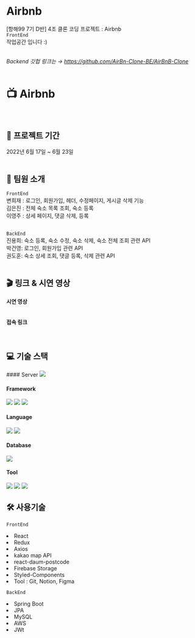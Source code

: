 # Airbnb
[항해99 7기 D반] 4조 클론 코딩 프로젝트 : Airbnb <br/>
<code>FrontEnd </code> 작업공간 입니다 :) <br/> <br/>

<i>Backend 깃헙 링크는 → https://github.com/AirBn-Clone-BE/AirBnB-Clone</i>
<br/> <br/>

<h1>📺 Airbnb</h1><br/>

<h2>📆 프로젝트 기간 </h2>

2022년 6월 17일 ~ 6월 23일<br/><br/>

<h2>🤗 팀원 소개 </h2>

<code>FrontEnd </code><br/>
변희재 : 로그인, 회원가입, 헤더, 수정페이지, 게시글 삭제 기능 <br/>
김은진 : 전체 숙소 목록 조회, 숙소 등록  <br/>
이영주 : 상세 페이지, 댓글 삭제, 등록 <br/><br/>

<code>BackEnd</code><br/>
진용희: 숙소 등록, 숙소 수정, 숙소 삭제, 숙소 전체 조회 관련 API<br/>
박건영: 로그인, 회원가입 관련 API <br/>
권도훈: 숙소 상세 조회, 댓글 등록, 삭제 관련 API <br/><br/>


<h2> 🎬 링크 & 시연 영상 </h2>
<b> 시연 영상 </b> <br/>
<br/>
<br/>
<b> 접속 링크 </b> <br/>

<br/>
<br/>


<h2>💻 기술 스택 </h2>
#### Server 
  <img src="https://img.shields.io/badge/aws-232F3E?style=for-the-badge&logo=AmazonAWS&logoColor=white">
  
#### Framework
  <img src="https://img.shields.io/badge/Spring-6DB33F?style=for-the-badge&logo=Spring&logoColor=white"> <img src="https://img.shields.io/badge/Springboot-6DB33F?style=for-the-badge&logo=Springboot&logoColor=white"> <img src="https://img.shields.io/badge/react-61DAFB?style=for-the-badge&logo=react&logoColor=black">
  
#### Language
  <img src="https://img.shields.io/badge/JAVA-007396?style=for-the-badge&logo=java&logoColor=white"> <img src="https://img.shields.io/badge/javascript-F7DF1E?style=for-the-badge&logo=javascript&logoColor=black"> 
  
#### Database
  <img src="https://img.shields.io/badge/mysql-4479A1?style=for-the-badge&logo=mysql&logoColor=white">
  
#### Tool
  <img src="https://img.shields.io/badge/gradle-02303A?style=for-the-badge&logo=gradle&logoColor=white"> <img src="https://img.shields.io/badge/Git-00000?style=for-the-badge&logo=Git&logoColor=F05032]"/> <img src="https://img.shields.io/badge/Github-181717?style=for-the-badge&logo=Github&logoColor=white]"/>
  
<h2> 🛠️ 사용기술 </h2>

<code>FrontEnd </code><br/>
<li> React
<li> Redux
<li> Axios
<li> kakao map API
<li> react-daum-postcode
<li> Firebase Storage
<li> Styled-Components
<li> Tool : Git, Notion, Figma
  
<br/>
  
<code>BackEnd</code><br/>
<li> Spring Boot
<li> JPA
<li> MySQL
<li> AWS
<li> JWt
  
<br/>
  
  
